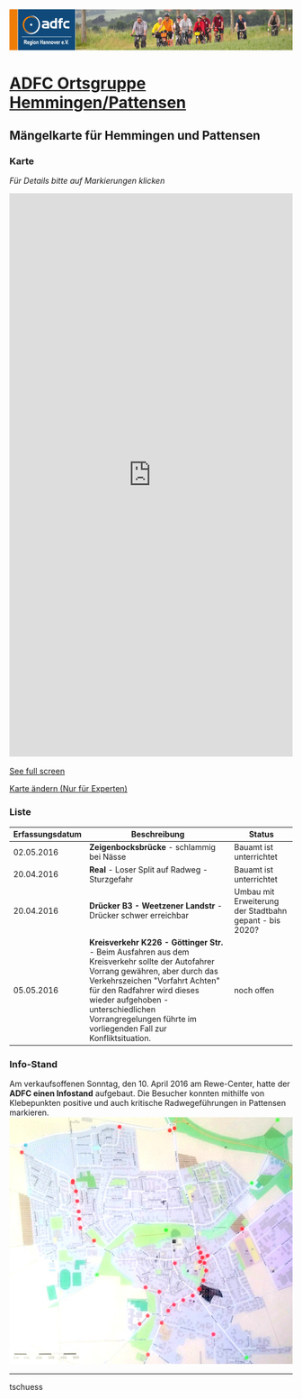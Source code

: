 [![](banner.png)](http://www.adfc-hannover.de/)

# [ADFC Ortsgruppe Hemmingen/Pattensen](http://adfc-hemmingen-pattensen.github.io/)


## Mängelkarte für Hemmingen und Pattensen

### Karte

*Für Details bitte auf Markierungen klicken*

<iframe width="100%" height="1000px" frameBorder="0" src="http://umap.openstreetmap.fr/en/map/untitled-map_84202?scaleControl=false&miniMap=false&scrollWheelZoom=false&zoomControl=true&allowEdit=false&moreControl=true&datalayersControl=true&onLoadPanel=undefined&captionBar=false#12/52.25/9.77"></iframe><p><a href="http://umap.openstreetmap.fr/en/map/untitled-map_84202">See full screen</a></p>

[Karte ändern (Nur für Experten)](http://umap.openstreetmap.fr/en/map/anonymous-edit/84202%3Aph6FODg7dYzrRQ52fIZQAQ8cMEU)

<!-- 
### Legende

- xxx
- yyy
-->

### Liste

| Erfassungsdatum | Beschreibung                              | Status        |
|------------|------------------------------------------------|---------------|
| 02.05.2016 | **Zeigenbocksbrücke** - schlammig bei Nässe | Bauamt ist unterrichtet |
| 20.04.2016 | **Real** - Loser Split auf Radweg - Sturzgefahr | Bauamt ist unterrichtet |
| 20.04.2016 | **Drücker B3 - Weetzener Landstr** - Drücker schwer erreichbar | Umbau mit Erweiterung der Stadtbahn gepant - bis 2020? |
| 05.05.2016 | **Kreisverkehr K226 - Göttinger Str.** - Beim Ausfahren aus dem Kreisverkehr sollte der Autofahrer Vorrang gewähren, aber durch das Verkehrszeichen "Vorfahrt Achten" für den Radfahrer wird dieses wieder aufgehoben - unterschiedlichen Vorrangregelungen führte im vorliegenden Fall zur Konfliktsituation. | noch offen |


### Info-Stand
Am verkaufsoffenen Sonntag, den 10. April 2016 am Rewe-Center, hatte der **ADFC einen Infostand** aufgebaut. Die Besucher konnten mithilfe von Klebepunkten positive und auch kritische Radwegeführungen in Pattensen markieren. ![Mangelkarte](MaengelHemPatBilder/2016-04-10-SoADFCMangelkartePattensen.jpg)

----
tschuess 

